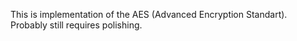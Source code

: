 This is implementation of the AES (Advanced Encryption Standart).
Probably still requires polishing.
